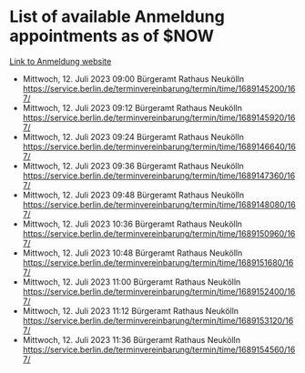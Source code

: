 # List of available Anmeldung appointments as of $NOW
[Link to Anmeldung website](https://service.berlin.de/terminvereinbarung/termin/tag.php?termin=1&anliegen[]=120686&dienstleisterlist=122210,122217,327316,122219,327312,122227,327314,122231,327346,122243,327348,122254,122252,329742,122260,329745,122262,329748,122271,327278,122273,327274,122277,327276,330436,122280,327294,122282,327290,122284,327292,122291,327270,122285,327266,122286,327264,122296,327268,150230,329760,122297,327286,122294,327284,122312,329763,122314,329775,122304,327330,122311,327334,122309,327332,317869,122281,327352,122279,329772,122283,122276,327324,122274,327326,122267,329766,122246,327318,122251,327320,122257,327322,122208,327298,122226,327300&herkunft=http%3A%2F%2Fservice.berlin.de%2Fdienstleistung%2F120686%2F)
- Mittwoch, 12. Juli 2023 09:00 Bürgeramt Rathaus Neukölln https://service.berlin.de/terminvereinbarung/termin/time/1689145200/167/
- Mittwoch, 12. Juli 2023 09:12 Bürgeramt Rathaus Neukölln https://service.berlin.de/terminvereinbarung/termin/time/1689145920/167/
- Mittwoch, 12. Juli 2023 09:24 Bürgeramt Rathaus Neukölln https://service.berlin.de/terminvereinbarung/termin/time/1689146640/167/
- Mittwoch, 12. Juli 2023 09:36 Bürgeramt Rathaus Neukölln https://service.berlin.de/terminvereinbarung/termin/time/1689147360/167/
- Mittwoch, 12. Juli 2023 09:48 Bürgeramt Rathaus Neukölln https://service.berlin.de/terminvereinbarung/termin/time/1689148080/167/
- Mittwoch, 12. Juli 2023 10:36 Bürgeramt Rathaus Neukölln https://service.berlin.de/terminvereinbarung/termin/time/1689150960/167/
- Mittwoch, 12. Juli 2023 10:48 Bürgeramt Rathaus Neukölln https://service.berlin.de/terminvereinbarung/termin/time/1689151680/167/
- Mittwoch, 12. Juli 2023 11:00 Bürgeramt Rathaus Neukölln https://service.berlin.de/terminvereinbarung/termin/time/1689152400/167/
- Mittwoch, 12. Juli 2023 11:12 Bürgeramt Rathaus Neukölln https://service.berlin.de/terminvereinbarung/termin/time/1689153120/167/
- Mittwoch, 12. Juli 2023 11:36 Bürgeramt Rathaus Neukölln https://service.berlin.de/terminvereinbarung/termin/time/1689154560/167/
